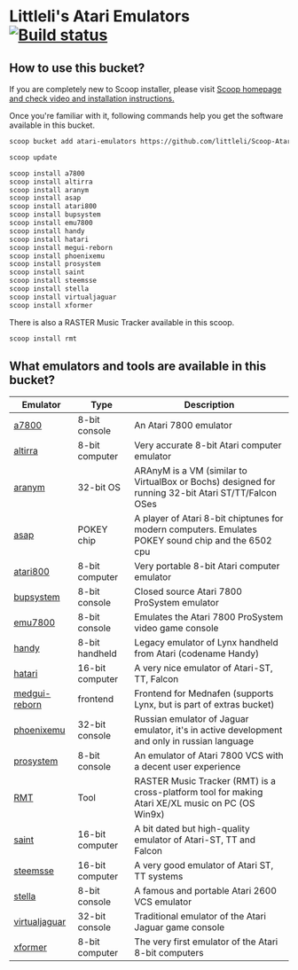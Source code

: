 # Littleli's Atari Emulators [![Build status](https://ci.appveyor.com/api/projects/status/msk3yhqg988a4lwi/branch/master?svg=true)](https://ci.appveyor.com/project/littleli/scoop-atariemulators/branch/master)

## How to use this bucket?

If you are completely new to Scoop installer, please visit [Scoop homepage and check video and installation instructions.](https://scoop.sh)

Once you're familiar with it, following commands help you get the software available in this bucket.

```sh
scoop bucket add atari-emulators https://github.com/littleli/Scoop-AtariEmulators.git

scoop update

scoop install a7800
scoop install altirra
scoop install aranym
scoop install asap
scoop install atari800
scoop install bupsystem
scoop install emu7800
scoop install handy
scoop install hatari
scoop install megui-reborn
scoop install phoenixemu
scoop install prosystem
scoop install saint
scoop install steemsse
scoop install stella
scoop install virtualjaguar
scoop install xformer
```

There is also a RASTER Music Tracker available in this scoop.

```sh
scoop install rmt
```

## What emulators and tools are available in this bucket?

| Emulator | Type | Description |
|-|-|-|
| [a7800](https://github.com/7800-devtools/a7800) | 8-bit console | An Atari 7800 emulator |
| [altirra](http://www.virtualdub.org/altirra.html) | 8-bit computer | Very accurate 8-bit Atari computer emulator |
| [aranym](https://aranym.github.io) | 32-bit OS | ARAnyM is a VM (similar to VirtualBox or Bochs) designed for running 32-bit Atari ST/TT/Falcon OSes |
| [asap](http://asap.sourceforge.net) | POKEY chip | A player of Atari 8-bit chiptunes for modern computers. Emulates POKEY sound chip and the 6502 cpu |
| [atari800](https://atari800.github.io) | 8-bit computer | Very portable 8-bit Atari computer emulator |
| [bupsystem](http://tailchao.com/BupSystem/) | 8-bit console | Closed source Atari 7800 ProSystem emulator |
| [emu7800](https://emu7800.github.io/) | 8-bit console | Emulates the Atari 7800 ProSystem video game console |
| [handy](http://handy.sourceforge.net) | 8-bit handheld | Legacy emulator of Lynx handheld from Atari (codename Handy) |
| [hatari](https://hatari.tuxfamily.org) | 16-bit computer | A very nice emulator of Atari-ST, TT, Falcon |
| [medgui-reborn](https://github.com/Speedvicio/MedGuiReborn) | frontend | Frontend for Mednafen (supports Lynx, but is part of extras bucket) |
| [phoenixemu](http://www.arts-union.ru/node/23) | 32-bit console | Russian emulator of Jaguar emulator, it's in active development and only in russian language |
| [prosystem](http://gstanton.github.io/ProSystem1_3) | 8-bit console | An emulator of Atari 7800 VCS with a decent user experience |
| [RMT](https://github.com/VinsCool/RASTER-Music-Tracker) | Tool | RASTER Music Tracker (RMT) is a cross-platform tool for making Atari XE/XL music on PC (OS Win9x) |
| [saint](http://leonard.oxg.free.fr/SainT/saint.html) | 16-bit computer | A bit dated but high-quality emulator of Atari-ST, TT and Falcon |
| [steemsse](https://sourceforge.net/projects/steemsse) | 16-bit computer | A very good emulator of Atari ST, TT systems |
| [stella](https://stella-emu.github.io) | 8-bit console | A famous and portable Atari 2600 VCS emulator |
| [virtualjaguar](https://icculus.org/virtualjaguar) | 32-bit console | Traditional emulator of the Atari Jaguar game console |
| [xformer](http://emulators.com/xformer.htm) | 8-bit computer | The very first emulator of the Atari 8-bit computers |
